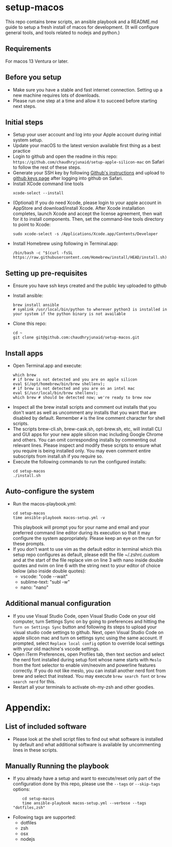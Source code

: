 # setup-macos
This repo contains brew scripts, an ansible playbook and a README.md guide to setup a fresh install of macos for development. (It will configure general tools, and tools related to nodejs and python.)

## Requirements
For macos 13 Ventura or later.

## Before you setup
- Make sure you have a stable and fast internet connection. Setting up a new machine requires lots of downloads.
- Please run one step at a time and allow it to succeed before starting next steps.

## Initial steps
- Setup your user account and log into your Apple account during initial system setup.
- Update your macOS to the latest version available first thing as a best practice
- Login to github and open the readme in this repo: `https://github.com/chaudhryjunaid/setup-apple-silicon-mac` on Safari to follow the rest of these steps.
- Generate your SSH key by following [Github's instructions](https://docs.github.com/en/github/authenticating-to-github/connecting-to-github-with-ssh) and upload to [github keys page](https://github.com/settings/keys) after logging into github on Safari.
- Install XCode command line tools
  ```
  xcode-select --install
  ```
- (Optional) If you do need Xcode, please login to your apple account in AppStore and download/install Xcode. After Xcode installation completes, launch Xcode and accept the license agreement, then wait for it to install components. Then, set the command-line tools directory to point to Xcode:
  ```
  sudo xcode-select -s /Applications/Xcode.app/Contents/Developer
  ```
- Install Homebrew using following in Terminal.app:
  ```
  /bin/bash -c "$(curl -fsSL https://raw.githubusercontent.com/Homebrew/install/HEAD/install.sh)"
  ```

## Setting up pre-requisites
* Ensure you have ssh keys created and the public key uploaded to github

* Install ansible:
  ```
  brew install ansible
  # symlink /usr/local/bin/python to wherever python3 is installed in your system if the python binary is not available
  ```

* Clone this repo:
  ```
  cd ~
  git clone git@github.com:chaudhryjunaid/setup-macos.git
  ```

## Install apps
- Open Terminal.app and execute:
  ```
  which brew
  # if brew is not detected and you are on apple silicon
  eval $(/opt/homebrew/bin/brew shellenv); 
  # if brew is not detected and you are on an intel mac
  eval $(/usr/local/bin/brew shellenv); 
  which brew # should be detected now; we're ready to brew now
  ```
- Inspect all the brew install scripts and comment out installs that you don't want as well as uncomment any installs that you want that are disabled by default. Remember `#` is the line comment character for shell scripts.
- The scripts brew-cli.sh, brew-cask.sh, opt-brew.sh, etc, will install CLI and GUI apps for your new apple silicon mac including Google Chrome and others. You can omit corresponding installs by commenting out relevant lines. Please inspect and modify these scripts to ensure what you require is being installed only. You may even comment entire subscripts from install.sh if you require so.
- Execute the following commands to run the configured installs:
  ```
  cd setup-macos
  ./install.sh
  ```

## Auto-configure the system
- Run the macos-playbook.yml:
  ```
  cd setup-macos
  time ansible-playbook macos-setup.yml -v
  ```
  This playbook will prompt you for your name and email and your preferred command line editor during its execution so that it may configure the system appropriately. Please keep an eye on the run for these prompts.
- If you don't want to use vim as the default editor in terminal which this setup repo configures as default, please edit the file ~/.zshrc.custom and at the start of the file replace vim on line 3 with nano inside double quotes and nvim on line 6 with the string next to your editor of choice below (also inside double quotes):
  - vscode: "code --wait"
  - sublime-text: "subl -w"
  - nano: "nano"

## Additional manual configuration
- If you use Visual Studio Code, open Visual Studio Code on your old computer, turn Settings Sync on by going to preferences and hitting the `Turn on Settings Sync` button and following its steps to upload your visual studio code settings to github. Next, open Visual Studio Code on apple silicon mac and turn on settings sync using the same account. If prompted, select `Replace local config` option to override local settings with your old machine's vscode settings.
- Open iTerm Preferences, open Profiles tab, then text section and select the nerd font installed during setup font whose name starts with `Meslo` from the font selector to enable vim/neovim and powerline features correctly. If you do not like meslo, you can install another nerd font from brew and select that instead. You may execute `brew search font` or `brew search nerd` for this.
- Restart all your terminals to activate oh-my-zsh and other goodies.

# Appendix: 
## List of included software
- Please look at the shell script files to find out what software is installed by default and what additional software is available by uncommenting lines in these scripts.

## Manually Running the playbook
* If you already have a setup and want to execute/reset only part of the configuration done by this repo, please use the `--tags` or `--skip-tags` options:
  ```
      cd setup-macos
      time ansible-playbook macos-setup.yml --verbose --tags "dotfiles,zsh"
  ```
* Following tags are supported:
  * dotfiles
  * zsh
  * osx
  * nodejs
